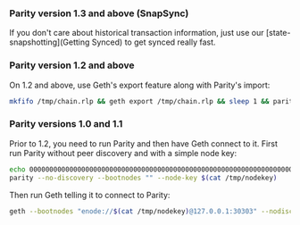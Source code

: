 ### Parity version 1.3 and above (SnapSync)

If you don't care about historical transaction information, just use our [state-snapshotting](Getting Synced) to get synced really fast.

### Parity version 1.2 and above

On 1.2 and above, use Geth's export feature along with Parity's import:
```bash
mkfifo /tmp/chain.rlp && geth export /tmp/chain.rlp && sleep 1 && parity import /tmp/chain.rlp
```

### Parity versions 1.0 and 1.1

Prior to 1.2, you need to run Parity and then have Geth connect to it. First run Parity without peer discovery and with a simple node key:

```bash
echo 00000000000000000000000000000000000000000000000000000000000000000000000000000000000000000000000000000000000000000000000000000000 > /tmp/nodekey
parity --no-discovery --bootnodes "" --node-key $(cat /tmp/nodekey)
```

Then run Geth telling it to connect to Parity:

```bash
geth --bootnodes "enode://$(cat /tmp/nodekey)@127.0.0.1:30303" --nodiscover --maxpeers 1
```
